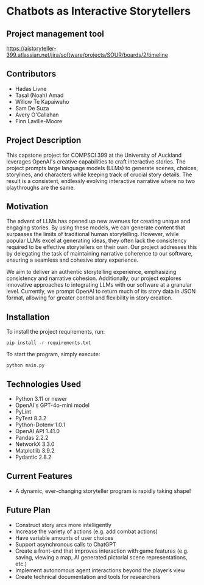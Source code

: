 # Chatbots as Interactive Storytellers

## Project management tool

https://aistoryteller-399.atlassian.net/jira/software/projects/SOUR/boards/2/timeline

## Contributors

- Hadas Livne
- Tasal (Noah) Amad 
- Willow Te Kapaiwaho
- Sam De Suza
- Avery O'Callahan
- Finn Laville-Moore

## Project Description

This capstone project for COMPSCI 399 at the University of Auckland leverages OpenAI's creative capabilities to craft interactive stories. The project prompts large language models (LLMs) to generate scenes, choices, storylines, and characters while keeping track of crucial story details. The result is a consistent, endlessly evolving interactive narrative where no two playthroughs are the same.

## Motivation

The advent of LLMs has opened up new avenues for creating unique and engaging stories. By using these models, we can generate content that surpasses the limits of traditional human storytelling. However, while popular LLMs excel at generating ideas, they often lack the consistency required to be effective storytellers on their own. Our project addresses this by delegating the task of maintaining narrative coherence to our software, ensuring a seamless and cohesive story experience.

We aim to deliver an authentic storytelling experience, emphasizing consistency and narrative cohesion. Additionally, our project explores innovative approaches to integrating LLMs with our software at a granular level. Currently, we prompt OpenAI to return much of its story data in JSON format, allowing for greater control and flexibility in story creation.

## Installation

To install the project requirements, run:

```pip install -r requirements.txt```

To start the program, simply execute:

```python main.py```

## Technologies Used

- Python 3.11 or newer
- OpenAI's GPT-4o-mini model
- PyLint 
- PyTest 8.3.2 
- Python-Dotenv 1.0.1
- OpenAI API 1.41.0
- Pandas 2.2.2
- NetworkX 3.3.0
- Matplotlib 3.9.2
- Pydantic 2.8.2

## Current Features

- A dynamic, ever-changing storyteller program is rapidly taking shape!

## Future Plan

- Construct story arcs more intelligently
- Increase the variety of actions (e.g. add combat actions)
- Have variable amounts of user choices
- Support asynchronous calls to ChatGPT
- Create a front-end that improves interaction with game features (e.g. saving, viewing a map, AI generated pictorial scene representations, etc.)
- Implement autonomous agent interactions beyond the player’s view
- Create technical documentation and tools for researchers
